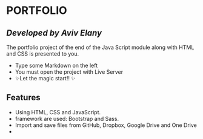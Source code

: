 # PORTFOLIO
## _Developed by Aviv Elany_

The portfolio project of the end of the Java Script module along with HTML and CSS is presented to you.

- Type some Markdown on the left
- You must open the project with Live Server
- ✨Let the magic start!! ✨

## Features

- Using HTML, CSS and JavaScript.
- framework are used: Bootstrap and Sass.
- Import and save files from GitHub, Dropbox, Google Drive and One Drive
-
